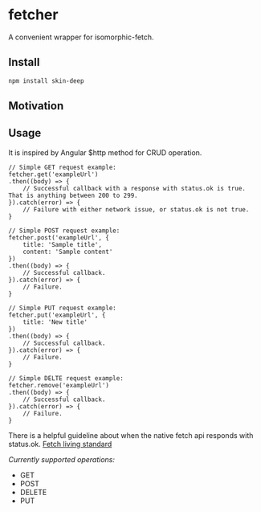 # fetcher

A convenient wrapper for isomorphic-fetch.

## Install

```sh
npm install skin-deep
```

## Motivation

## Usage

It is inspired by Angular $http method for CRUD operation. 

```
// Simple GET request example:
fetcher.get('exampleUrl')
.then((body) => {
	// Successful callback with a response with status.ok is true. That is anything between 200 to 299.
}).catch(error) => {
	// Failure with either network issue, or status.ok is not true. 
}
```

```
// Simple POST request example:
fetcher.post('exampleUrl', {
	title: 'Sample title',
	content: 'Sample content'
})
.then((body) => {
	// Successful callback.
}).catch(error) => {
	// Failure. 
}
```

```
// Simple PUT request example:
fetcher.put('exampleUrl', {
	title: 'New title'
})
.then((body) => {
	// Successful callback.
}).catch(error) => {
	// Failure. 
}
```

```
// Simple DELTE request example:
fetcher.remove('exampleUrl')
.then((body) => {
	// Successful callback.
}).catch(error) => {
	// Failure. 
}
```

There is a helpful guideline about when the native fetch api responds with status.ok.
[Fetch living standard](https://fetch.spec.whatwg.org/#concept-status)


*Currently supported operations:*
- GET
- POST
- DELETE
- PUT